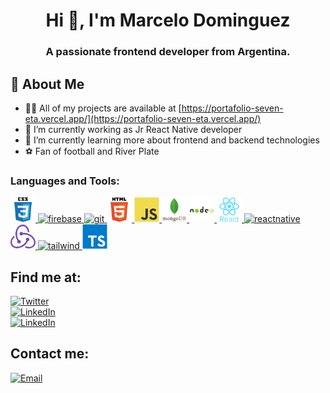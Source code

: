 <h1 align="center">Hi 👋, I'm Marcelo Dominguez</h1>
<h3 align="center">A passionate frontend developer from Argentina.</h3>

## 🚀 About Me
- 👨‍💻 All of my projects are available at [https://portafolio-seven-eta.vercel.app/](https://portafolio-seven-eta.vercel.app/)
- 🔭 I’m currently working as Jr React Native developer
- 🌱 I’m currently learning more about frontend and backend technologies
- ⚽️ Fan of football and River Plate



<h3 align="left">Languages and Tools:</h3>
<p align="left"> <a href="https://www.w3schools.com/css/" target="_blank" rel="noreferrer"> <img src="https://raw.githubusercontent.com/devicons/devicon/master/icons/css3/css3-original-wordmark.svg" alt="css3" width="40" height="40"/> </a> <a href="https://firebase.google.com/" target="_blank" rel="noreferrer"> <img src="https://www.vectorlogo.zone/logos/firebase/firebase-icon.svg" alt="firebase" width="40" height="40"/> </a> <a href="https://git-scm.com/" target="_blank" rel="noreferrer"> <img src="https://www.vectorlogo.zone/logos/git-scm/git-scm-icon.svg" alt="git" width="40" height="40"/> </a> <a href="https://www.w3.org/html/" target="_blank" rel="noreferrer"> <img src="https://raw.githubusercontent.com/devicons/devicon/master/icons/html5/html5-original-wordmark.svg" alt="html5" width="40" height="40"/> </a> <a href="https://developer.mozilla.org/en-US/docs/Web/JavaScript" target="_blank" rel="noreferrer"> <img src="https://raw.githubusercontent.com/devicons/devicon/master/icons/javascript/javascript-original.svg" alt="javascript" width="40" height="40"/> </a> <a href="https://www.mongodb.com/" target="_blank" rel="noreferrer"> <img src="https://raw.githubusercontent.com/devicons/devicon/master/icons/mongodb/mongodb-original-wordmark.svg" alt="mongodb" width="40" height="40"/> </a> <a href="https://nodejs.org" target="_blank" rel="noreferrer"> <img src="https://raw.githubusercontent.com/devicons/devicon/master/icons/nodejs/nodejs-original-wordmark.svg" alt="nodejs" width="40" height="40"/> </a> <a href="https://reactjs.org/" target="_blank" rel="noreferrer"> <img src="https://raw.githubusercontent.com/devicons/devicon/master/icons/react/react-original-wordmark.svg" alt="react" width="40" height="40"/> </a> <a href="https://reactnative.dev/" target="_blank" rel="noreferrer"> <img src="https://reactnative.dev/img/header_logo.svg" alt="reactnative" width="40" height="40"/> </a> <a href="https://redux.js.org" target="_blank" rel="noreferrer"> <img src="https://raw.githubusercontent.com/devicons/devicon/master/icons/redux/redux-original.svg" alt="redux" width="40" height="40"/> </a> <a href="https://tailwindcss.com/" target="_blank" rel="noreferrer"> <img src="https://www.vectorlogo.zone/logos/tailwindcss/tailwindcss-icon.svg" alt="tailwind" width="40" height="40"/> </a> <a href="https://www.typescriptlang.org/" target="_blank" rel="noreferrer"> <img src="https://raw.githubusercontent.com/devicons/devicon/master/icons/typescript/typescript-original.svg" alt="typescript" width="40" height="40"/> </a> </p>



## Find me at:
[![Twitter](https://img.shields.io/badge/Twitter-@MarceeDominguez-1DA1F2?style=for-the-badge&logo=twitter&logoColor=white&labelColor=101010)](https://twitter.com/MarceeDominguez)
</br>
[![LinkedIn](https://img.shields.io/badge/LinkedIn-Marcelo_Dominguez-0077B5?style=for-the-badge&logo=linkedin&logoColor=white&labelColor=101010)](https://www.linkedin.com/in/marcelo-dominguez-351570194/)
</br>
[![LinkedIn](https://img.shields.io/badge/my_portfolio-000?style=for-the-badge&logo=linkedin&logoColor=white&labelColor=101010)](https://portafolio-seven-eta.vercel.app/)


## Contact me:
[![Email](https://img.shields.io/badge/marceelodominguez@gmail.com-my_personal_email-EC5252?style=for-the-badge&logo=gmail&logoColor=white&labelColor=101010)](mailto:marceelodominguez@gmail.com)

